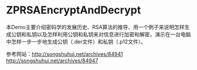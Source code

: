 # ZPRSAEncryptAndDecrypt
本Demo主要介绍密码学的发展历史、RSA算法的推导、用一个例子来说明怎样生成公钥和私钥以及怎样利用公钥和私钥来对信息进行加密和解密，演示在一台电脑中怎样一步一步地生成公钥（.der文件）和私钥（.p12文件）。

参考网站：http://songshuhui.net/archives/84941
        http://songshuhui.net/archives/84947

